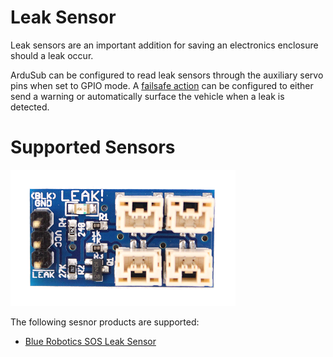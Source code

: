 # Leak Sensor

Leak sensors are an important addition for saving an electronics enclosure should a leak occur.

ArduSub can be configured to read leak sensors through the auxiliary servo pins when set to GPIO mode. A [failsafe action]() can be configured to either send a warning or automatically surface the vehicle when a leak is detected.

# Supported Sensors

<img src="/images/introduction/hardware/hardware-leak-sensor.png" class="img-responsive img-center" style="max-height:600px;">

The following sesnor products are supported:

* [Blue Robotics SOS Leak Sensor](https://bluerobotics.com/store/sensors-sonars-cameras/leak-sensor/sos-leak-sensor/)
